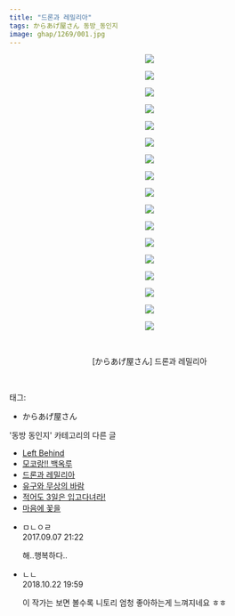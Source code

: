 ```yaml
---
title: "드론과 레밀리아"
tags: からあげ屋さん 동방_동인지
image: ghap/1269/001.jpg
---
```

<div class="article">
<p style="text-align: center; clear: none; float: none;"><img src="{{ site.nasurl }}/ghap/1269/001.jpg"/></p>
<p style="text-align: center; clear: none; float: none;"><img src="{{ site.nasurl }}/ghap/1269/002.jpg"/></p>
<p style="text-align: center; clear: none; float: none;"><img src="{{ site.nasurl }}/ghap/1269/003.jpg"/></p>
<p style="text-align: center; clear: none; float: none;"><img src="{{ site.nasurl }}/ghap/1269/004.jpg"/></p>
<p style="text-align: center; clear: none; float: none;"><img src="{{ site.nasurl }}/ghap/1269/005.jpg"/></p>
<p style="text-align: center; clear: none; float: none;"><img src="{{ site.nasurl }}/ghap/1269/006.jpg"/></p>
<p style="text-align: center; clear: none; float: none;"><img src="{{ site.nasurl }}/ghap/1269/007.jpg"/></p>
<p style="text-align: center; clear: none; float: none;"><img src="{{ site.nasurl }}/ghap/1269/008.jpg"/></p>
<p style="text-align: center; clear: none; float: none;"><img src="{{ site.nasurl }}/ghap/1269/009.jpg"/></p>
<p style="text-align: center; clear: none; float: none;"><img src="{{ site.nasurl }}/ghap/1269/010.jpg"/></p>
<p style="text-align: center; clear: none; float: none;"><img src="{{ site.nasurl }}/ghap/1269/011.jpg"/></p>
<p style="text-align: center; clear: none; float: none;"><img src="{{ site.nasurl }}/ghap/1269/012.jpg"/></p>
<p style="text-align: center; clear: none; float: none;"><img src="{{ site.nasurl }}/ghap/1269/013.jpg"/></p>
<p style="text-align: center; clear: none; float: none;"><img src="{{ site.nasurl }}/ghap/1269/014.jpg"/></p>
<p style="text-align: center; clear: none; float: none;"><img src="{{ site.nasurl }}/ghap/1269/015.jpg"/></p>
<p style="text-align: center; clear: none; float: none;"><img src="{{ site.nasurl }}/ghap/1269/016.jpg"/></p>
<p style="text-align: center; clear: none; float: none;"><img src="{{ site.nasurl }}/ghap/1269/017.jpg"/></p>
<p style="text-align: center; clear: none; float: none;"><br/></p>
<p style="text-align: center; clear: none; float: none;">[からあげ屋さん] 드론과 레밀리아</p>
<p><br/></p>
</div><div class="tagTrail">
<p>태그: </p>
<ul>
<li>からあげ屋さん</li>
</ul>
</div><div class="another">
<p>'동방 동인지' 카테고리의 다른 글</p>
<ul>
<li><a href="/2016-07-31-ghap_1271">Left Behind</a></li>
<li><a href="/2016-07-31-ghap_1270">모코랑!! 백옥루</a></li>
<li><a href="/2016-07-31-ghap_1269">드론과 레밀리아</a></li>
<li><a href="/2016-07-31-ghap_1268">유구와 무상의 바람</a></li>
<li><a href="/2016-07-31-ghap_1267">적어도 3일은 입고다녀라!</a></li>
<li><a href="/2016-07-31-ghap_1266">마음에 꽃을</a></li>
</ul>
</div><div class="cb_module cb_fluid">
<div class="cb_wrt cb_profile">
<div class="comment">
<ul>
<li class="cb_thumb_off" id="comment15078370">
<div class="cb_comment_area">
<div class="cb_info_area">
<div class="cb_section">
<span class="cb_nick_name">ㅁㄴㅇㄹ</span>
</div>
<div class="cb_section">
<span class="cb_date">2017.09.07 21:22 </span>
</div>
</div>
<div class="cb_dsc_comment">
<p class="cb_dsc">
											해..행복하다..
										</p>
</div>
</div></li>
<li class="cb_thumb_off" id="comment15359813">
<div class="cb_comment_area">
<div class="cb_info_area">
<div class="cb_section">
<span class="cb_nick_name">ㄴㄴ</span>
</div>
<div class="cb_section">
<span class="cb_date">2018.10.22 19:59 </span>
</div>
</div>
<div class="cb_dsc_comment">
<p class="cb_dsc">
											이 작가는 보면 볼수록 니토리 엄청 좋아하는게 느껴지네요 ㅎㅎ
										</p>
</div>
</div></li>
</ul>
</div>
</div><!-- commentList close -->
</div>
<br/>
<p id="refer"></p>
<br/>
